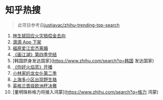 # 知乎热搜

> 此项目参考自[justjavac/zhihu-trending-top-search](https://github.com/justjavac/zhihu-trending-top-search/blob/main/utils.ts)

<!-- BEGIN -->
  <!-- 最后更新时间:Thu Jul 08 2021 18:12:19 GMT+0000 (Coordinated Universal Time) -->
  1. [林生斌回应火灾赔偿金去向](https://www.zhihu.com/search?q=林生斌)
1. [滴滴 App 下架](https://www.zhihu.com/search?q=滴滴下架)
1. [福原爱江宏杰离婚](https://www.zhihu.com/search?q=福原爱)
1. [《画江湖》第四季完结](https://www.zhihu.com/search?q=画江湖之不良人)
1. [韩国跻身发达国家](https://www.zhihu.com/search?q=韩国 发达国家)
1. [《你好火焰蓝》开播](https://www.zhihu.com/search?q=你好火焰蓝)
1. [小林家的龙女仆第二季](https://www.zhihu.com/search?q=小林家的龙女仆)
1. [上海多小区出现野生貉](https://www.zhihu.com/search?q=野生貉)
1. [英格兰晋级欧洲杯决赛](https://www.zhihu.com/search?q=英格兰队)
1. [董明珠称格力将接入鸿蒙](https://www.zhihu.com/search?q=格力 鸿蒙)
  <!-- END -->